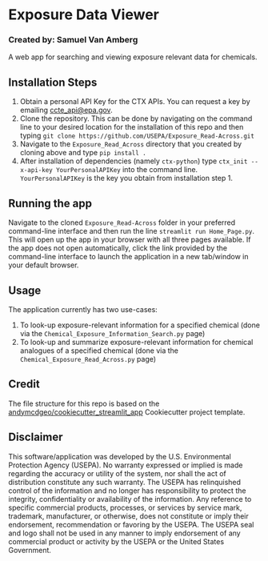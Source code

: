 # Exposure Data Viewer
### Created by: Samuel Van Amberg

A web app for searching and viewing exposure relevant data for chemicals.

## Installation Steps

1. Obtain a personal API Key for the CTX APIs. You can request a key by emailing [ccte_api@epa.gov](mailto:ccte_api@epa.gov).
2. Clone the repository. This can be done by navigating on the command line to your desired location for the installation of this repo and then typing `git clone https://github.com/USEPA/Exposure_Read-Across.git` 
3. Navigate to the `Exposure_Read_Across` directory that you created by cloning above and type `pip install .`
4. After installation of dependencies (namely `ctx-python`) type `ctx_init --x-api-key YourPersonalAPIKey` into the command line. `YourPersonalAPIKey` is the key you obtain from installation step 1.

## Running the app
 
Navigate to the cloned `Exposure_Read-Across` folder in your preferred command-line interface and then run the line `streamlit run Home_Page.py`. This will open up the app in your browser with all three pages available. If the app does not open automatically, click the link provided by the command-line interface to launch the application in a new tab/window in your default browser.

## Usage
The application currently has two use-cases:
1. To look-up exposure-relevant information for a specified chemical (done via the `Chemical_Exposure_Information_Search.py` page)
2. To look-up and summarize exposure-relevant information for chemical analogues of a specified chemical (done via the `Chemical_Exposure_Read_Across.py` page)

## Credit

The file structure for this repo is based on the [andymcdgeo/cookiecutter_streamlit_app](https://github.com/andymcdgeo/cookiecutter-streamlit) Cookiecutter project template.

## Disclaimer
This software/application was developed by the U.S. Environmental Protection Agency (USEPA). No warranty expressed or implied is made regarding the accuracy or utility of the system, nor shall the act of distribution constitute any such warranty. The USEPA has relinquished control of the information and no longer has responsibility to protect the integrity, confidentiality or availability of the information. Any reference to specific commercial products, processes, or services by service mark, trademark, manufacturer, or otherwise, does not constitute or imply their endorsement, recommendation or favoring by the USEPA. The USEPA seal and logo shall not be used in any manner to imply endorsement of any commercial product or activity by the USEPA or the United States Government.
